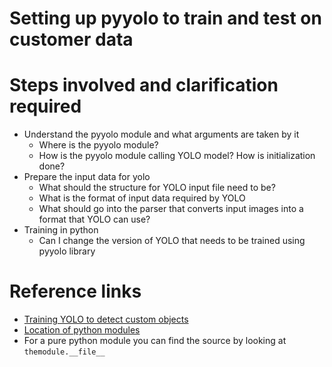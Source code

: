 # Setting up pyyolo to train and test on customer data

# Steps involved and clarification required
* Understand the pyyolo module and what arguments are taken by it
  * Where is the pyyolo module?
  * How is the pyyolo module calling YOLO model? How is initialization done?
* Prepare the input data for yolo
  * What should the structure for YOLO input file need to be?
  * What is the format of input data required by YOLO
  * What should go into the parser that converts input images into a format that YOLO can use?
* Training in python
  * Can I change the version of YOLO that needs to be trained using pyyolo library

# Reference links
* [Training YOLO to detect custom objects](https://timebutt.github.io/static/how-to-train-yolov2-to-detect-custom-objects/)
* [Location of python modules](https://stackoverflow.com/questions/269795/how-do-i-find-the-location-of-python-module-sources)
 * For a pure python module you can find the source by looking at `themodule.__file__`
